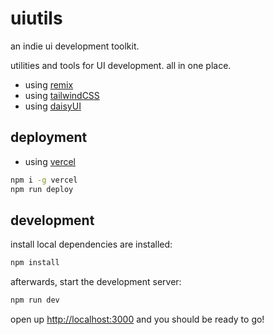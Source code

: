 # uiutils
an indie ui development toolkit.

utilities and tools for UI development. all in one place.

- using [remix](https://remix.run/docs)
- using [tailwindCSS](https://tailwindcss.com)
- using [daisyUI](https://daisyui.com/)

## deployment

- using [vercel](vercel.com/)

```sh
npm i -g vercel
npm run deploy
```

## development

install local dependencies are installed:

```sh
npm install
```

afterwards, start the development server:

```sh
npm run dev
```

open up [http://localhost:3000](http://localhost:3000) and you should be ready to go!
